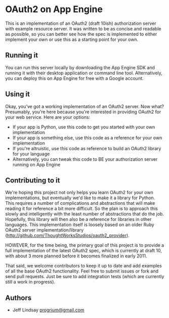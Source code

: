 # OAuth2 on App Engine

This is an implementation of an OAuth2 (draft 10ish) authorization server with example resource server. It was written to be as concise and readable as possible, so you can better see how the spec is implemented to either implement your own or use this as a starting point for your own.

## Running it

You can run this server locally by downloading the App Engine SDK and running it with their desktop application or command line tool. Alternatively, you can deploy this on App Engine for free with a Google account. 

## Using it

Okay, you've got a working implementation of an OAuth2 server. Now what? Presumably, you're here because you're interested in providing OAuth2 for your web service. Here are your options:

 * If your app is Python, use this code to get you started with your own implementation
 * If your app is something else, use this code as a reference for your own implementation
 * If you're altruistic, use this code as reference to build an OAuth2 library for your language
 * Alternatively, you can tweak this code to BE your authorization server running on App Engine
 
## Contributing to it

We're hoping this project not only helps you learn OAuth2 for your own implementations, but eventually we'd like to make it a library for Python. This requires a number of complications and abstractions that will make reading it for reference a bit more difficult. So the plan is to approach this slowly and intelligently with the least number of abstractions that do the job. Hopefully, this library will then also be a reference for libraries in other languages. This implementation itself is loosely based on an older Ruby OAuth2 server implementation/library (http://github.com/ThoughtWorksStudios/oauth2_provider).

HOWEVER, for the time being, the primary goal of this project is to provide a full implementation of the latest OAuth2 spec, which is currently at draft 10, with about 3 more planned before it becomes finalized in early 2011. 

That said, we welcome contributors to keep it up to date and add examples of all the base OAuth2 functionality. Feel free to submit issues or fork and send pull requests. Just be sure to add integration tests (which are currently still a work in progress).

## Authors

 * Jeff Lindsay <progrium@gmail.com>